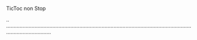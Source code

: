 TicToc non Stop

..
..........................................................................................................................................................